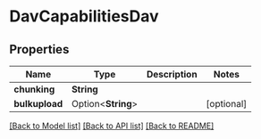# DavCapabilitiesDav

## Properties

Name | Type | Description | Notes
------------ | ------------- | ------------- | -------------
**chunking** | **String** |  | 
**bulkupload** | Option<**String**> |  | [optional]

[[Back to Model list]](../README.md#documentation-for-models) [[Back to API list]](../README.md#documentation-for-api-endpoints) [[Back to README]](../README.md)


